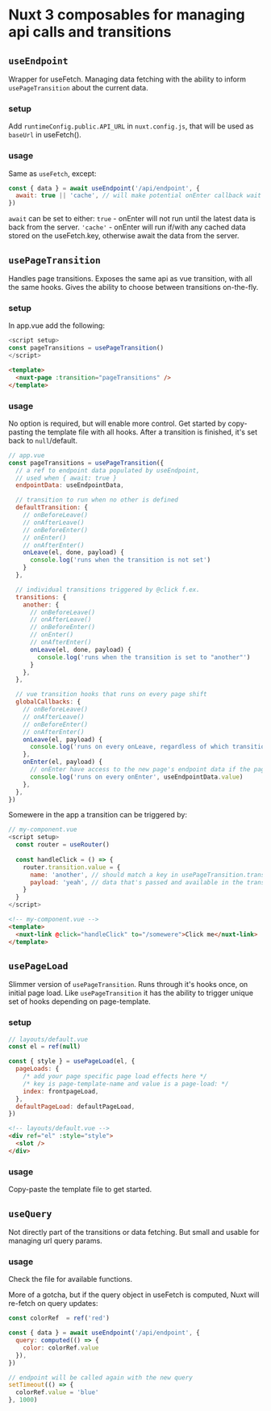 # Nuxt 3 composables for managing api calls and transitions

## `useEndpoint`

Wrapper for useFetch. Managing data fetching with the ability to inform `usePageTransition` about the current data.

### setup

Add `runtimeConfig.public.API_URL` in `nuxt.config.js`, that will be used as `baseUrl` in useFetch().

### usage

Same as `useFetch`, except:

```js
const { data } = await useEndpoint('/api/endpoint', {
  await: true || 'cache', // will make potential onEnter callback wait for data
})
```

`await` can be set to either:
`true` - onEnter will not run until the latest data is back from the server.
`'cache'` - onEnter will run if/with any cached data stored on the useFetch.key, otherwise await the data from the server.

## `usePageTransition`

Handles page transitions. Exposes the same api as vue transition, with all the same hooks. Gives the ability to choose between transitions on-the-fly.

### setup

In app.vue add the following:

```js
<script setup>
const pageTransitions = usePageTransition()
</script>
```

```html
<template>
  <nuxt-page :transition="pageTransitions" />
</template>
```

### usage

No option is required, but will enable more control. Get started by copy-pasting the template file with all hooks. After a transition is finished, it's set back to `null`/default.

```js
// app.vue
const pageTransitions = usePageTransition({
  // a ref to endpoint data populated by useEndpoint,
  // used when { await: true }
  endpointData: useEndpointData,

  // transition to run when no other is defined
  defaultTransition: {
    // onBeforeLeave()
    // onAfterLeave()
    // onBeforeEnter()
    // onEnter()
    // onAfterEnter()
    onLeave(el, done, payload) {
      console.log('runs when the transition is not set')
    }
  },

  // individual transitions triggered by @click f.ex.
  transitions: {
    another: {
      // onBeforeLeave()
      // onAfterLeave()
      // onBeforeEnter()
      // onEnter()
      // onAfterEnter()
      onLeave(el, done, payload) {
        console.log('runs when the transition is set to "another"')
      }
    },
  },

  // vue transition hooks that runs on every page shift
  globalCallbacks: {
    // onBeforeLeave()
    // onAfterLeave()
    // onBeforeEnter()
    // onAfterEnter()
    onLeave(el, payload) {
      console.log('runs on every onLeave, regardless of which transition is active')
    },
    onEnter(el, payload) {
      // onEnter have access to the new page's endpoint data if the page is awaited
      console.log('runs on every onEnter', useEndpointData.value)
    },
  },
})
```

Somewere in the app a transition can be triggered by:

```js
// my-component.vue
<script setup>
  const router = useRouter()
  
  const handleClick = () => {
    router.transition.value = {
      name: 'another', // should match a key in usePageTransition.transitions
      payload: 'yeah', // data that's passed and available in the transition hooks
    }
  }
</script>
```

```html
<!-- my-component.vue -->
<template>
  <nuxt-link @click="handleClick" to="/somewere">Click me</nuxt-link>
</template>
```

## `usePageLoad`

Slimmer version of `usePageTransition`. Runs through it's hooks once, on initial page load. Like `usePageTransition` it has the ability to trigger unique set of hooks depending on page-template.

### setup

```js
// layouts/default.vue
const el = ref(null)

const { style } = usePageLoad(el, {
  pageLoads: {
    /* add your page specific page load effects here */
    /* key is page-template-name and value is a page-load: */
    index: frontpageLoad,
  },
  defaultPageLoad: defaultPageLoad,
})
```

```html
<!-- layouts/default.vue -->
<div ref="el" :style="style">
  <slot />
</div>
```

### usage

Copy-paste the template file to get started.

## `useQuery`

Not directly part of the transitions or data fetching. But small and usable for managing url query params.

### usage

Check the file for available functions.  

More of a gotcha, but if the query object in useFetch is computed, Nuxt will re-fetch on query updates:

```js
const colorRef  = ref('red')

const { data } = await useEndpoint('/api/endpoint', {
  query: computed(() => {
    color: colorRef.value
  }),
})

// endpoint will be called again with the new query
setTimeout(() => {
  colorRef.value = 'blue'
}, 1000)
```

